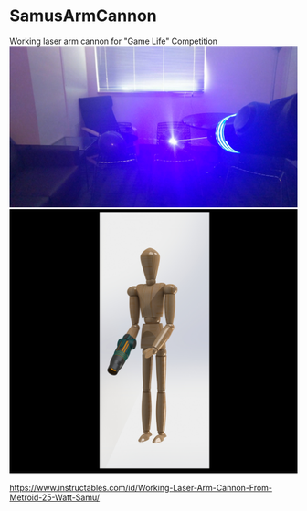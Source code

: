 # SamusArmCannon
Working laser arm cannon for "Game Life" Competition
![alt text](https://github.com/HyperIon-code/SamusArmCannon/blob/master/laser%20cannon.jpg)
![alt text](https://github.com/HyperIon-code/SamusArmCannon/blob/master/render%201.JPG)

https://www.instructables.com/id/Working-Laser-Arm-Cannon-From-Metroid-25-Watt-Samu/
